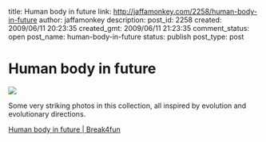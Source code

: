 title: Human body in future
link: http://jaffamonkey.com/2258/human-body-in-future
author: jaffamonkey
description: 
post_id: 2258
created: 2009/06/11 20:23:35
created_gmt: 2009/06/11 21:23:35
comment_status: open
post_name: human-body-in-future
status: publish
post_type: post

# Human body in future

![](http://break4fun.zarke.net/wp-content/uploads/2008/11/humans-in-future-01.jpg)

Some very striking photos in this collection, all inspired by evolution and evolutionary directions.

[Human body in future | Break4fun](http://break4fun.zarke.net/wow/human-body-in-future.html)